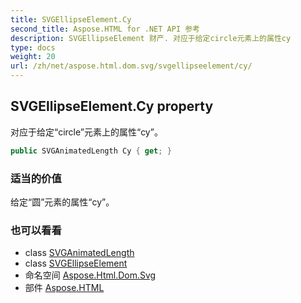 ```yaml
---
title: SVGEllipseElement.Cy
second_title: Aspose.HTML for .NET API 参考
description: SVGEllipseElement 财产. 对应于给定circle元素上的属性cy
type: docs
weight: 20
url: /zh/net/aspose.html.dom.svg/svgellipseelement/cy/
---
```

## SVGEllipseElement.Cy property

对应于给定“circle”元素上的属性“cy”。

```csharp
public SVGAnimatedLength Cy { get; }
```

### 适当的价值

给定“圆”元素的属性“cy”。

### 也可以看看

* class [SVGAnimatedLength](../../../aspose.html.dom.svg.datatypes/svganimatedlength/)
* class [SVGEllipseElement](../)
* 命名空间 [Aspose.Html.Dom.Svg](../../svgellipseelement/)
* 部件 [Aspose.HTML](../../../)


